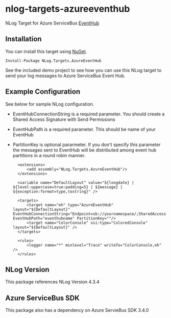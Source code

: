 # nlog-targets-azureeventhub
NLog Target for Azure ServiceBus [EventHub](http://azure.microsoft.com/en-us/services/event-hubs/)

## Installation
You can install this target using [NuGet](https://www.nuget.org/packages/NLog.Targets.AzureEventHub/).   

`Install-Package NLog.Targets.AzureEventHub`
   
See the included demo project to see how you can use this NLog target to send your log messages to Azure ServiceBus Event Hub.   
## Example Configuration
See below for sample NLog configuration.  
- EventHubConnectionString is a required parameter. You should create a Shared Access Signature with Send Permissions
- EventHubPath is a required parameter. This should be name of your EventHub
- PartitionKey is optional pararmeter. If you don't specify this parameter the messages sent to EventHub will be distributed among event hub partitions in a round robin manner. 


	<nlog xmlns="http://www.nlog-project.org/schemas/NLog.xsd" xmlns:xsi="http://www.w3.org/2001/XMLSchema-instance">

  		<extensions>
    		<add assembly="NLog.Targets.AzureEventHub"/>
  		</extensions>

  		<variable name="DefaultLayout" value="${longdate} | ${level:uppercase=true:padding=5} | ${message} | ${exception:format=type,tostring}" />

  		<targets>
    		<target name="eh" type="AzureEventHub" layout="${DefaultLayout}" EventHubConnectionString="Endpoint=sb://yournamespace/;SharedAccessKeyName=send;SharedAccessKey=yourkey;TransportType=Amqp" EventHubPath="eventhubname" PartitionKey=""/>
    		<target name="ColorConsole" xsi:type="ColoredConsole" layout="${DefaultLayout}" />
  		</targets>

  		<rules>
    		<logger name="*" minlevel="Trace" writeTo="ColorConsole,eh" />
  		</rules>
	</nlog>
   
   
## NLog Version
This package references NLog Version 4.3.4

## Azure ServiceBus SDK
This package also has a dependency on Azure ServieBus SDK 3.4.0
